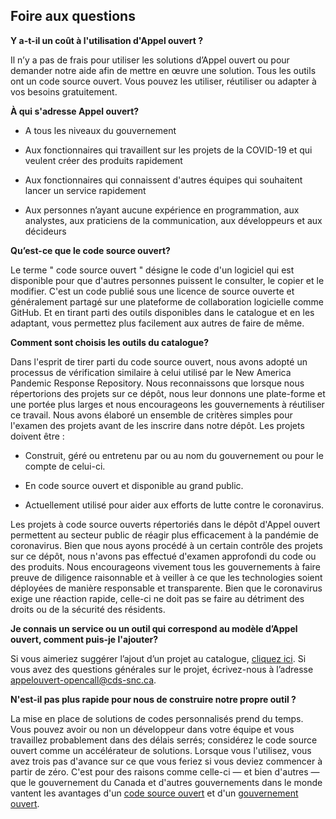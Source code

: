 ## Foire aux questions

**Y a-t-il un coût à l'utilisation d'Appel ouvert ?**

  

Il n’y a pas de frais pour utiliser les solutions d’Appel ouvert ou pour demander notre aide afin de mettre en œuvre une solution. Tous les outils ont un code source ouvert. Vous pouvez les utiliser, réutiliser ou adapter à vos besoins gratuitement.

  

**À qui s'adresse Appel ouvert?**

  

-   A tous les niveaux du gouvernement
    
-   Aux fonctionnaires qui travaillent sur les projets de la COVID-19 et qui veulent créer des produits rapidement
    
-   Aux fonctionnaires qui connaissent d'autres équipes qui souhaitent lancer un service rapidement
    
-   Aux personnes n’ayant aucune expérience en programmation, aux analystes, aux praticiens de la communication, aux développeurs et aux décideurs
    

  
**Qu’est-ce que le code source ouvert?**

  
Le terme " code source ouvert " désigne le code d'un logiciel qui est disponible pour que d'autres personnes puissent le consulter, le copier et le modifier. C'est un code publié sous une licence de source ouverte et généralement partagé sur une plateforme de collaboration logicielle comme GitHub. Et en tirant parti des outils disponibles dans le catalogue et en les adaptant, vous permettez plus facilement aux autres de faire de même.

  

**Comment sont choisis les outils du catalogue?**

  

Dans l'esprit de tirer parti du code source ouvert, nous avons adopté un processus de vérification similaire à celui utilisé par le New America Pandemic Response Repository. Nous reconnaissons que lorsque nous répertorions des projets sur ce dépôt, nous leur donnons une plate-forme et une portée plus larges et nous encourageons les gouvernements à réutiliser ce travail. Nous avons élaboré un ensemble de critères simples pour l'examen des projets avant de les inscrire dans notre dépôt. Les projets doivent être :

  

-   Construit, géré ou entretenu par ou au nom du gouvernement ou pour le compte de celui-ci.
    
-   En code source ouvert et disponible au grand public.
    
-   Actuellement utilisé pour aider aux efforts de lutte contre le coronavirus.
    

Les projets à code source ouverts répertoriés dans le dépôt d'Appel ouvert permettent au secteur public de réagir plus efficacement à la pandémie de coronavirus. Bien que nous ayons procédé à un certain contrôle des projets sur ce dépôt, nous n'avons pas effectué d'examen approfondi du code ou des produits. Nous encourageons vivement tous les gouvernements à faire preuve de diligence raisonnable et à veiller à ce que les technologies soient déployées de manière responsable et transparente. Bien que le coronavirus exige une réaction rapide, celle-ci ne doit pas se faire au détriment des droits ou de la sécurité des résidents.



**Je connais un service ou un outil qui correspond au modèle d’Appel ouvert, comment puis-je l'ajouter?**

Si vous aimeriez suggérer l’ajout d’un projet au catalogue, [cliquez ici](https://docs.google.com/forms/d/e/1FAIpQLSeLcb9mFT_h93AKABVcz_viqkVVGVvO-NnBByblMED9pbXu5g/viewform). Si vous avez des questions générales sur le projet, écrivez-nous à l’adresse [appelouvert-opencall@cds-snc.ca](https://opencall-appelouvert.alpha.canada.ca/appelouvert-opencall@cds-snc.ca).



**N'est-il pas plus rapide pour nous de construire notre propre outil ?**

La mise en place de solutions de codes personnalisés prend du temps. Vous pouvez avoir ou non un développeur dans votre équipe et vous travaillez probablement dans des délais serrés; considérez le code source ouvert comme un accélérateur de solutions. Lorsque vous l'utilisez, vous avez trois pas d'avance sur ce que vous feriez si vous deviez commencer à partir de zéro. C'est pour des raisons comme celle-ci — et bien d'autres — que le gouvernement du Canada et d'autres gouvernements dans le monde vantent les avantages d'un [code source ouvert](https://numerique.canada.ca/2020/02/24/pourquoi-le-code-source-libre-est-il-important/) et d'un [gouvernement ouvert](https://open.canada.ca/fr).
